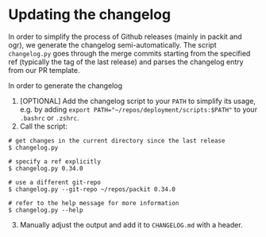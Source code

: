 # Updating the changelog

In order to simplify the process of Github releases (mainly in packit and ogr), we generate the changelog semi-automatically. The script `changelog.py` goes through the merge commits starting from the specified ref (typically the tag of the last release) and parses the changelog entry from our PR template.

In order to generate the changelog

1. [OPTIONAL] Add the changelog script to your `PATH` to simplify its usage, e.g. by adding `export PATH="~/repos/deployment/scripts:$PATH"` to your `.bashrc` or `.zshrc`.
2. Call the script:

```
# get changes in the current directory since the last release
$ changelog.py

# specify a ref explicitly
$ changelog.py 0.34.0

# use a different git-repo
$ changelog.py --git-repo ~/repos/packit 0.34.0

# refer to the help message for more information
$ changelog.py --help

```

3. Manually adjust the output and add it to `CHANGELOG.md` with a header.
